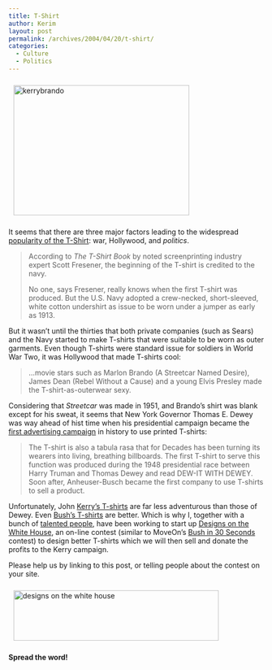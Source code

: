 ```yaml
---
title: T-Shirt
author: Kerim
layout: post
permalink: /archives/2004/04/20/t-shirt/
categories:
  - Culture
  - Politics
---
```

<img src="http://test.oxus.net/images/kerrybrando.jpg" height="256" width="346" hspace="10" vspace="10" alt="kerrybrando" />

It seems that there are three major factors leading to the widespread <a href="http://wearablesbusiness.com/mag/apparel_brief_history_tshirt/" onclick="_gaq.push(['_trackEvent', 'outbound-article', 'http://wearablesbusiness.com/mag/apparel_brief_history_tshirt/', 'popularity of the T-Shirt']);" >popularity of the T-Shirt</a>: war, Hollywood, and *politics*.

> According to *The T-Shirt Book* by noted screenprinting industry expert Scott Fresener, the beginning of the T-shirt is credited to the navy.
> 
> No one, says Fresener, really knows when the first T-shirt was produced. But the U.S. Navy adopted a crew-necked, short-sleeved, white cotton undershirt as issue to be worn under a jumper as early as 1913.

But it wasn&#8217;t until the thirties that both private companies (such as Sears) and the Navy started to make T-shirts that were suitable to be worn as outer garments. Even though T-shirts were standard issue for soldiers in World War Two, it was Hollywood that made T-shirts cool:

> &#8230;movie stars such as Marlon Brando (A Streetcar Named Desire), James Dean (Rebel Without a Cause) and a young Elvis Presley made the T-shirt-as-outerwear sexy.

Considering that *Streetcar* was made in 1951, and Brando&#8217;s shirt was blank except for his sweat, it seems that New York Governor Thomas E. Dewey was way ahead of hist time when his presidential campaign became the <a href="http://www.findarticles.com/cf_dls/m1346/5_48/101173125/print.jhtml" onclick="_gaq.push(['_trackEvent', 'outbound-article', 'http://www.findarticles.com/cf_dls/m1346/5_48/101173125/print.jhtml', 'first advertising campaign']);" >first advertising campaign</a> in history to use printed T-shirts:

> The T-shirt is also a tabula rasa that for Decades has been turning its wearers into living, breathing billboards. The first T-shirt to serve this function was produced during the 1948 presidential race between Harry Truman and Thomas Dewey and read DEW-IT WITH DEWEY. Soon after, Anheuser-Busch became the first company to use T-shirts to sell a product.

Unfortunately, John <a href="http://www.kerrygear.com/Merchant2/merchant.mv?Screen=CTGY&#38;Store_Code=KG&#38;Category_Code=SHIRTS" onclick="_gaq.push(['_trackEvent', 'outbound-article', 'http://www.kerrygear.com/Merchant2/merchant.mv?Screen=CTGY&Store_Code=KG&Category_Code=SHIRTS', 'Kerry&#8217;s T-shirts']);" >Kerry&#8217;s T-shirts</a> are far less adventurous than those of Dewey. Even <a href="http://www.georgewbushstore.com/cgi-bin/SoftCart.exe/scstore/t-shirts.htm?L+scstore+ycxp3591+1082546912" onclick="_gaq.push(['_trackEvent', 'outbound-article', 'http://www.georgewbushstore.com/cgi-bin/SoftCart.exe/scstore/t-shirts.htm?L+scstore+ycxp3591+1082546912', 'Bush&#8217;s T-shirts']);" >Bush&#8217;s T-shirts</a> are better. Which is why I, together with a bunch of <a href="http://designsonthewhitehouse.com/about.php" onclick="_gaq.push(['_trackEvent', 'outbound-article', 'http://designsonthewhitehouse.com/about.php', 'talented people']);" >talented people</a>, have been working to start up <a href="http://designsonthewhitehouse.com/" onclick="_gaq.push(['_trackEvent', 'outbound-article', 'http://designsonthewhitehouse.com/', 'Designs on the White House']);" >Designs on the White House</a>, an on-line contest (similar to MoveOn&#8217;s <a href="http://bushin30seconds.com/" onclick="_gaq.push(['_trackEvent', 'outbound-article', 'http://bushin30seconds.com/', 'Bush in 30 Seconds']);" >Bush in 30 Seconds</a> contest) to design better T-shirts which we will then sell and donate the profits to the Kerry campaign.

Please help us by linking to this post, or telling people about the contest on your site.

<a href="http://designsonthewhitehouse.com/" onclick="_gaq.push(['_trackEvent', 'outbound-article', 'http://designsonthewhitehouse.com/', '']);" ><img src="http://test.oxus.net/images/banner.jpg" height="99" width="404" hspace="10" vspace="10" alt="designs on the white house" /></a>

**Spread the word!**

